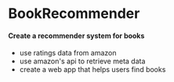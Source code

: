 # BookRecommender

#### Create a recommender system for books
- use ratings data from amazon
- use amazon's api to retrieve meta data
- create a web app that helps users find books
